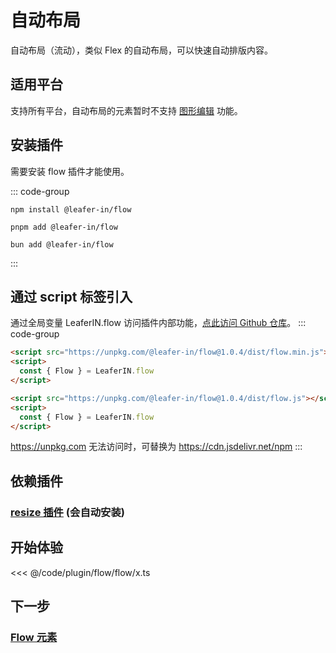 <script setup>
import Case from '/component/Case.vue'
</script>

# 自动布局

自动布局（流动），类似 Flex 的自动布局，可以快速自动排版内容。

<case name="Flow" count=6 height=160 editor=false></case>

## 适用平台

支持所有平台，自动布局的元素暂时不支持 [图形编辑](/plugin/in/editor/) 功能。

## 安装插件

需要安装 flow 插件才能使用。

::: code-group

```sh[npm]
npm install @leafer-in/flow
```

```sh[pnpm]
pnpm add @leafer-in/flow
```

```sh[bun]
bun add @leafer-in/flow
```

:::

## 通过 script 标签引入

通过全局变量 LeaferIN.flow 访问插件内部功能，[点此访问 Github 仓库](https://github.com/leaferjs/in/tree/main/packages/flow)。
::: code-group

```html [flow.min]
<script src="https://unpkg.com/@leafer-in/flow@1.0.4/dist/flow.min.js"></script>
<script>
  const { Flow } = LeaferIN.flow
</script>
```

```html [flow]
<script src="https://unpkg.com/@leafer-in/flow@1.0.4/dist/flow.js"></script>
<script>
  const { Flow } = LeaferIN.flow
</script>
```

https://unpkg.com 无法访问时，可替换为 https://cdn.jsdelivr.net/npm
:::

## 依赖插件

### [resize 插件](/plugin/in/resize/index.md) (会自动安装)

## 开始体验

<case name="Flow" count=1 height=160 editor=false></case>

<<< @/code/plugin/flow/flow/x.ts

## 下一步

### [Flow 元素](./Flow.md)
